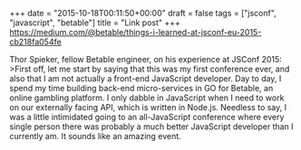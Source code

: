 +++
date = "2015-10-18T00:11:50+00:00"
draft = false
tags = ["jsconf", "javascript", "betable"]
title = "Link post"
+++
https://medium.com/@betable/things-i-learned-at-jsconf-eu-2015-cb218fa054fe

Thor Spieker, fellow Betable engineer, on his experience at JSConf 2015: >First off, let me start by saying that this was my first conference ever, and also that I am not actually a front-end JavaScript developer. Day to day, I spend my time building back-end micro-services in GO for Betable, an online gambling platform. I only dabble in JavaScript when I need to work on our externally facing API, which is written in Node.js. Needless to say, I was a little intimidated going to an all-JavaScript conference where every single person there was probably a much better JavaScript developer than I currently am. It sounds like an amazing event.
